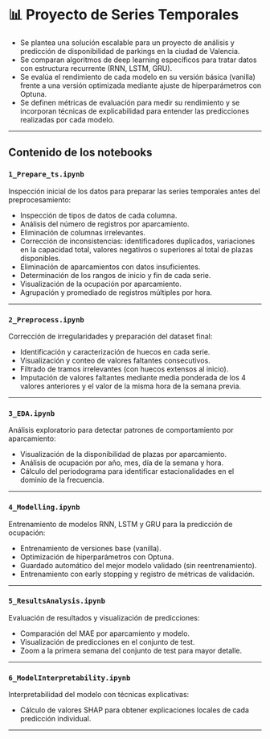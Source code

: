 # 📊 Proyecto de Series Temporales

- Se plantea una solución escalable para un proyecto de análisis y predicción de disponibilidad de parkings en la ciudad de Valencia.  
- Se comparan algoritmos de deep learning específicos para tratar datos con estructura recurrente (RNN, LSTM, GRU).  
- Se evalúa el rendimiento de cada modelo en su versión básica (vanilla) frente a una versión optimizada mediante ajuste de hiperparámetros con Optuna.  
- Se definen métricas de evaluación para medir su rendimiento y se incorporan técnicas de explicabilidad para entender las predicciones realizadas por cada modelo.

---

## Contenido de los notebooks

### `1_Prepare_ts.ipynb`

Inspección inicial de los datos para preparar las series temporales antes del preprocesamiento:

- Inspección de tipos de datos de cada columna.
- Análisis del número de registros por aparcamiento.
- Eliminación de columnas irrelevantes.
- Corrección de inconsistencias: identificadores duplicados, variaciones en la capacidad total, valores negativos o superiores al total de plazas disponibles.
- Eliminación de aparcamientos con datos insuficientes.
- Determinación de los rangos de inicio y fin de cada serie.
- Visualización de la ocupación por aparcamiento.
- Agrupación y promediado de registros múltiples por hora.

---

### `2_Preprocess.ipynb`

Corrección de irregularidades y preparación del dataset final:

- Identificación y caracterización de huecos en cada serie.
- Visualización y conteo de valores faltantes consecutivos.
- Filtrado de tramos irrelevantes (con huecos extensos al inicio).
- Imputación de valores faltantes mediante media ponderada de los 4 valores anteriores y el valor de la misma hora de la semana previa.

---

### `3_EDA.ipynb`

Análisis exploratorio para detectar patrones de comportamiento por aparcamiento:

- Visualización de la disponibilidad de plazas por aparcamiento.
- Análisis de ocupación por año, mes, día de la semana y hora.
- Cálculo del periodograma para identificar estacionalidades en el dominio de la frecuencia.

---

### `4_Modelling.ipynb`

Entrenamiento de modelos RNN, LSTM y GRU para la predicción de ocupación:

- Entrenamiento de versiones base (vanilla).
- Optimización de hiperparámetros con Optuna.
- Guardado automático del mejor modelo validado (sin reentrenamiento).
- Entrenamiento con early stopping y registro de métricas de validación.

---

### `5_ResultsAnalysis.ipynb`

Evaluación de resultados y visualización de predicciones:

- Comparación del MAE por aparcamiento y modelo.
- Visualización de predicciones en el conjunto de test.
- Zoom a la primera semana del conjunto de test para mayor detalle.

---

### `6_ModelInterpretability.ipynb`

Interpretabilidad del modelo con técnicas explicativas:

- Cálculo de valores SHAP para obtener explicaciones locales de cada predicción individual.

---
